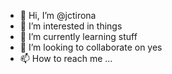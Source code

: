 - 👋 Hi, I’m @jctirona
- 👀 I’m interested in things
- 🌱 I’m currently learning stuff
- 💞️ I’m looking to collaborate on yes
- 📫 How to reach me ...

<!---
jctirona/jctirona is a ✨ special ✨ repository because its `README.md` (this file) appears on your GitHub profile.
You can click the Preview link to take a look at your changes.
--->
